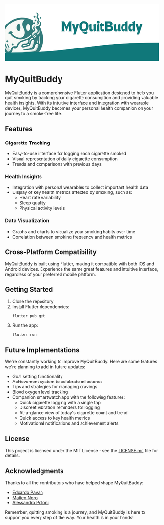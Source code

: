 ![Logo](https://github.com/edoardop13/myquitbuddy/blob/heartbeat-api/MyQuitBanner.png)

# MyQuitBuddy

MyQuitBuddy is a comprehensive Flutter application designed to help you quit smoking by tracking your cigarette consumption and providing valuable health insights. With its intuitive interface and integration with wearable devices, MyQuitBuddy becomes your personal health companion on your journey to a smoke-free life.

## Features

### Cigarette Tracking
- Easy-to-use interface for logging each cigarette smoked
- Visual representation of daily cigarette consumption
- Trends and comparisons with previous days

### Health Insights
- Integration with personal wearables to collect important health data
- Display of key health metrics affected by smoking, such as:
    - Heart rate variability
    - Sleep quality
    - Physical activity levels

### Data Visualization
- Graphs and charts to visualize your smoking habits over time
- Correlation between smoking frequency and health metrics

## Cross-Platform Compatibility

MyQuitBuddy is built using Flutter, making it compatible with both iOS and Android devices. Experience the same great features and intuitive interface, regardless of your preferred mobile platform.

## Getting Started

1. Clone the repository
2. Install Flutter dependencies:
   ```
   flutter pub get
   ```
3. Run the app:
   ```
   flutter run
   ```

## Future Implementations

We're constantly working to improve MyQuitBuddy. Here are some features we're planning to add in future updates:

- Goal setting functionality
- Achievement system to celebrate milestones
- Tips and strategies for managing cravings
- Blood oxygen level tracking
- Companion smartwatch app with the following features:
    - Quick cigarette logging with a single tap
    - Discreet vibration reminders for logging
    - At-a-glance view of today's cigarette count and trend
    - Quick access to key health metrics
    - Motivational notifications and achievement alerts

## License

This project is licensed under the MIT License - see the [LICENSE.md](LICENSE.md) file for details.

## Acknowledgments

Thanks to all the contributors who have helped shape MyQuitBuddy:

- [Edoardo Pavan](https://github.com/edoardop13)
- [Matteo Noro](https://github.com/TheoMadCo)
- [Alessandro Poloni](https://github.com/AlessandroPoloni)

Remember, quitting smoking is a journey, and MyQuitBuddy is here to support you every step of the way. Your health is in your hands!

